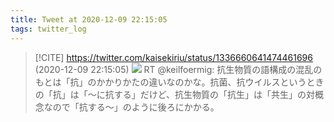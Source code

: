 ```yaml
---
title: Tweet at 2020-12-09 22:15:05
tags: twitter_log
---
```


> [!CITE] https://twitter.com/kaisekiriu/status/1336660641474461696 (2020-12-09 22:15:05)
> ![](https://twitter.com/kaisekiriu/status/1336660641474461696)
> RT @keilfoermig: 抗生物質の語構成の混乱のもとは「抗」のかかりかたの違いなのかな。抗菌、抗ウイルスというときの「抗」は「～に抗する」だけど、抗生物質の「抗生」は「共生」の対概念なので「抗する～」のように後ろにかかる。
